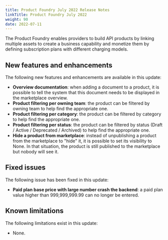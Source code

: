 ```yaml
---
title: Product Foundry July 2022 Release Notes
linkTitle: Product Foundry July 2022
weight: 90
date: 2022-07-11
---
```


The Product Foundry enables providers to build API products by linking multiple assets to create a business capability and monetize them by defining subscription plans with different charging models.

## New features and enhancements

The following new features and enhancements are available in this update:

* **Overview documentation**: when adding a document to a product, it is possible to tell the system that this document needs to be displayed in the marketplace overview.
* **Product filtering per owning team**: the product can be filtered by owning team to help find the appropriate one.
* **Product filtering per category**: the product can be filtered by category to help find the appropriate one.
* **Product filtering per status**: the product can be filtered by status (Draft / Active / Deprecated / Archived) to help find the appropriate one.
* **Hide a product from marketplace**: instead of unpublishing a product from the marketplace to "hide" it, it is possible to set its visibility to None. In that situation, the product is still published to the marketplace but nobody will see it.

## Fixed issues

The following issue has been fixed in this update:

* **Paid plan base price with large number crash the backend**: a paid plan value higher than 999,999,999.99 can no longer be entered.

## Known limitations

The following limitations exist in this update:

* None.

